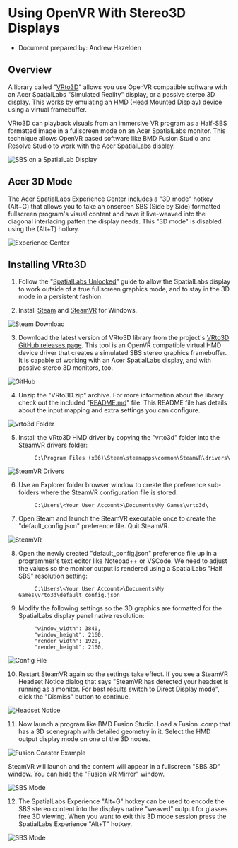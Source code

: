 # Using OpenVR With Stereo3D Displays

- Document prepared by: Andrew Hazelden

## Overview

A library called "[VRto3D](https://github.com/oneup03/VRto3D)" allows you use OpenVR compatible software with an Acer SpatialLabs "Simulated Reality" display, or a passive stereo 3D display. This works by emulating an HMD (Head Mounted Display) device using a virtual framebuffer.

VRto3D can playback visuals from an immersive VR program as a Half-SBS formatted image in a fullscreen mode on an Acer SpatialLabs monitor. This technique allows OpenVR based software like BMD Fusion Studio and Resolve Studio to work with the Acer SpatialLabs display.

![SBS on a SpatialLab Display](images/vrto3d_sbs.png)

## Acer 3D Mode

The Acer SpatialLabs Experience Center includes a "3D mode" hotkey (Alt+G) that allows you to take an onscreen SBS (Side by Side) formatted fullscreen program's visual content and have it live-weaved into the diagonal interlacing patten the display needs. This "3D mode" is disabled using the (Alt+T) hotkey.

![Experience Center](Images/Experience_Center_SBS_Mode.png)

## Installing VRto3D

1. Follow the "[SpatialLabs Unlocked](https://kartaverse.github.io/OpenDisplayXR/#/guides/Acer_SpatialLabs_Display/SpatialLabs_Unlocked)" guide to allow the SpatialLabs display to work outside of a true fullscreen graphics mode, and to stay in the 3D mode in a persistent fashion.

2. Install [Steam](https://store.steampowered.com/) and [SteamVR](https://store.steampowered.com/app/250820/SteamVR/) for Windows.

![Steam Download](Images/steam_download.png)

3. Download the latest version of VRto3D library from the project's [VRto3D GitHub releases page](https://github.com/oneup03/VRto3D/releases). This tool is an OpenVR compatible virtual HMD device driver that creates a simulated SBS stereo graphics framebuffer. It is capable of working with an Acer SpatialLabs display, and with passive stereo 3D monitors, too.

![GitHub](Images/github.png)

4. Unzip the "VRto3D.zip" archive. For more information about the library check out the included "[README.md](https://github.com/oneup03/VRto3D/blob/main/README.md)" file. This README file has details about the input mapping and extra settings you can configure.

![vrto3d Folder](Images/vrto3d_folder.png)

5. Install the VRto3D HMD driver by copying the "vrto3d" folder into the SteamVR drivers folder:

			C:\Program Files (x86)\Steam\steamapps\common\SteamVR\drivers\

![SteamVR Drivers](Images/steamvr_drivers.png)

6. Use an Explorer folder browser window to create the preference sub-folders where the SteamVR configuration file is stored:

			C:\Users\<Your User Account>\Documents\My Games\vrto3d\

7. Open Steam and launch the SteamVR executable once to create the "default_config.json" preference file. Quit SteamVR.

![SteamVR](Images/steamvr.png)

8. Open the newly created "default_config.json" preference file up in a programmer's text editor like Notepad++ or VSCode. We need to adjust the values so the monitor output is rendered using a SpatialLabs "Half SBS" resolution setting:

			C:\Users\<Your User Account>\Documents\My Games\vrto3d\default_config.json

9. Modify the following settings so the 3D graphics are formatted for the SpatialLabs display panel native resolution:

			"window_width": 3840,
			"window_height": 2160,
			"render_width": 1920,
			"render_height": 2160,

![Config File](Images/default_config.png)

10. Restart SteamVR again so the settings take effect. If you see a SteamVR Headset Notice dialog that says "SteamVR has detected your headset is running as a monitor. For best results switch to Direct Display mode", click the "Dismiss" button to continue.

![Headset Notice](Images/steamvr_headset_notice.png)

11. Now launch a program like BMD Fusion Studio. Load a Fusion .comp that has a 3D scenegraph with detailed geometry in it. Select the HMD output display mode on one of the 3D nodes. 

![Fusion Coaster Example](Images/fusion_coaster.png)

SteamVR will launch and the content will appear in a fullscreen "SBS 3D" window. You can hide the "Fusion VR Mirror" window.

![SBS Mode](Images/fusion_stereo_sbs.jpg)

12. The SpatialLabs Experience "Alt+G" hotkey can be used to encode the SBS stereo content into the displays native "weaved" output for glasses free 3D viewing. When you want to exit this 3D mode session press the SpatialLabs Experience "Alt+T" hotkey.

![SBS Mode](Images/fusion_acer_stereo_mode.jpg)